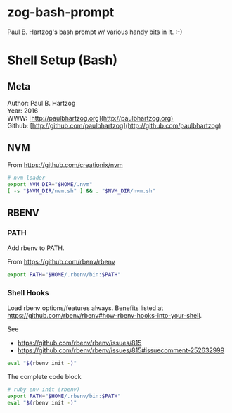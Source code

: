 # zog-bash-prompt

Paul B. Hartzog's bash prompt w/ various handy bits in it. :-)

# Shell Setup (Bash)


## Meta

Author: Paul B. Hartzog  
Year: 2016  
WWW: [http://paulbhartzog.org](http://paulbhartzog.org)  
Github:  [http://github.com/paulbhartzog](http://github.com/paulbhartzog)

## NVM

From https://github.com/creationix/nvm

```sh
# nvm loader
export NVM_DIR="$HOME/.nvm"
[ -s "$NVM_DIR/nvm.sh" ] && . "$NVM_DIR/nvm.sh"
```

## RBENV

### PATH

Add rbenv to PATH.

From https://github.com/rbenv/rbenv

```sh
export PATH="$HOME/.rbenv/bin:$PATH"
```

### Shell Hooks

Load rbenv options/features always.  Benefits listed at https://github.com/rbenv/rbenv#how-rbenv-hooks-into-your-shell.

See

  * https://github.com/rbenv/rbenv/issues/815
  * https://github.com/rbenv/rbenv/issues/815#issuecomment-252632999


```sh
eval "$(rbenv init -)"
```

The complete code block

```sh
# ruby env init (rbenv)
export PATH="$HOME/.rbenv/bin:$PATH"
eval "$(rbenv init -)"
```
